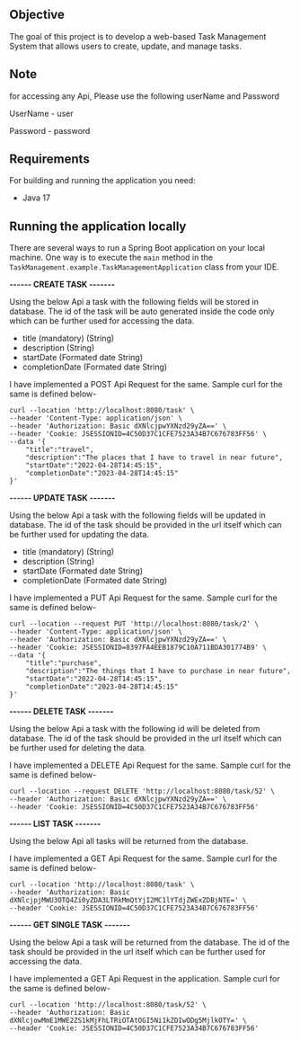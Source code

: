 ## Objective
The goal of this project is to develop a web-based Task Management System that allows users to create, update, and manage tasks.

## Note
for accessing any Api, Please use the following userName and Password

UserName - user

Password - password

## Requirements
For building and running the application you need:

- Java 17


## Running the application locally
There are several ways to run a Spring Boot application on your local machine. One way is to execute the `main` method in the `TaskManagement.example.TaskManagementApplication` class from your IDE.

**------ CREATE TASK -------**

Using the below Api a task with the following fields will be stored in database. The id of the task will be auto generated inside the code only which can be further used for accessing the data.
- title (mandatory) (String)
- description (String)
- startDate (Formated date String)
- completionDate (Formated date String)

I have implemented a POST Api Request for the same. Sample curl for the same is defined below-
```shell
curl --location 'http://localhost:8080/task' \
--header 'Content-Type: application/json' \
--header 'Authorization: Basic dXNlcjpwYXNzd29yZA==' \
--header 'Cookie: JSESSIONID=4C50D37C1CFE7523A34B7C676783FF56' \
--data '{
    "title":"travel",
    "description":"The places that I have to travel in near future",
    "startDate":"2022-04-28T14:45:15",
    "completionDate":"2023-04-28T14:45:15"
}'
```

**------ UPDATE TASK -------**

Using the below Api a task with the following fields will be updated in database. The id of the task should be provided in the url itself which can be further used for updating the data.
- title (mandatory) (String)
- description (String)
- startDate (Formated date String)
- completionDate (Formated date String)

I have implemented a PUT Api Request for the same. Sample curl for the same is defined below-
```shell
curl --location --request PUT 'http://localhost:8080/task/2' \
--header 'Content-Type: application/json' \
--header 'Authorization: Basic dXNlcjpwYXNzd29yZA==' \
--header 'Cookie: JSESSIONID=8397FA4EEB1879C10A711BDA301774B9' \
--data '{
    "title":"purchase",
    "description":"The things that I have to purchase in near future",
    "startDate":"2022-04-28T14:45:15",
    "completionDate":"2023-04-28T14:45:15"
}'
```

**------ DELETE TASK -------**

Using the below Api a task with the following id will be deleted from database. The id of the task should be provided in the url itself which can be further used for deleting the data.

I have implemented a DELETE Api Request for the same. Sample curl for the same is defined below-
```shell
curl --location --request DELETE 'http://localhost:8080/task/52' \
--header 'Authorization: Basic dXNlcjpwYXNzd29yZA==' \
--header 'Cookie: JSESSIONID=4C50D37C1CFE7523A34B7C676783FF56'
```

**------ LIST TASK -------**

Using the below Api all tasks will be returned from the database.

I have implemented a GET Api Request for the same. Sample curl for the same is defined below-
```shell
curl --location 'http://localhost:8080/task' \
--header 'Authorization: Basic dXNlcjpjMWU3OTQ4Zi0yZDA3LTRkMmQtYjI2MC1lYTdjZWExZDBjNTE=' \
--header 'Cookie: JSESSIONID=4C50D37C1CFE7523A34B7C676783FF56'
```

**------ GET SINGLE TASK -------**

Using the below Api a task will be returned from the database. The id of the task should be provided in the url itself which can be further used for accessing the data.

I have implemented a GET Api Request in  the application. Sample curl for the same is defined below-
```shell
curl --location 'http://localhost:8080/task/52' \
--header 'Authorization: Basic dXNlcjowMmE1MWE2ZS1kMjFhLTRiOTAtOGI5Ni1kZDIwODg5MjlkOTY=' \
--header 'Cookie: JSESSIONID=4C50D37C1CFE7523A34B7C676783FF56'
```
